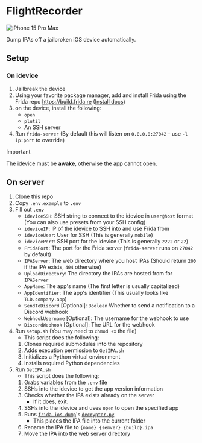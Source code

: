 # FlightRecorder

![iPhone 15 Pro Max](https://github.com/user-attachments/assets/25ceaca1-c862-4002-bafa-3b18cd7f419c)

Dump IPAs off a jailbroken iOS device automatically.

## Setup

### On idevice

1. Jailbreak the device
2. Using your favorite package manager, add and install Frida using the Frida repo <https://build.frida.re> ([Install docs](https://frida.re/docs/ios/))
3. on the device, install the following:
    - `open`
    - `plutil`
    - An SSH server
4. Run `frida-server` (By default this will listen on `0.0.0.0:27042` - use `-l ip:port` to override)

> [!IMPORTANT]  
> The idevice must be **awake**, otherwise the app cannot open.

## On server

1. Clone this repo
2. Copy `.env.example` to `.env`
3. Fill out `.env`
    - `ideviceSSH`: SSH string to connect to the idevice in `user@host` format (You can also use presets from your SSH config)
    - `ideviceIP`: IP of the idevice to SSH into and use Frida from
    - `ideviceUser`: User for SSH (This is generally `mobile`)
    - `idevicePort`: SSH port for the idevice (This is generally `2222` or `22`)
    - `FridaPort`: The port for the Frida server (`frida-server` runs on `27042` by default)
    - `IPAServer`: The web directory where you host IPAs (Should return `200` if the IPA exists, `404` otherwise)
    - `UploadDirectory`: The directory the IPAs are hosted from for `IPAServer`
    - `AppName`: The app's name (The first letter is usually capitalized)
    - `AppIdentifier`: The app's identifier (This usually looks like `TLD.company.app`)
    - `SendToDiscord` [Optional]: `Boolean` Whether to send a notification to a Discord webhook
    - `WebhookUsername` [Optional]: The username for the webhook to use
    - `DiscordWebhook` [Optional]: The URL for the webhook
4. Run `setup.sh` (You may need to `chmod +x` the file)
    - This script does the following:
    1. Clones required submodules into the repository
    2. Adds execution permission to `GetIPA.sh`
    3. Initializes a Python virtual environment
    4. Installs required Python dependencies
5. Run `GetIPA.sh`
    - This script does the following:
    1. Grabs variables from the `.env` file
    2. SSHs into the idevice to get the app version information
    3. Checks whether the IPA exists already on the server
        - If it does, exit.
    4. SSHs into the idevice and uses `open` to open the specified app
    5. Runs [`frida-ios-dump`](https://github.com/miticollo/frida-ios-dump)'s [`decrypter.py`](https://github.com/miticollo/frida-ios-dump/blob/master/decrypter.py)
        - This places the IPA file into the current folder
    6. Rename the IPA file to `{name}_{semver}_{build}.ipa`
    7. Move the IPA into the web server directory
